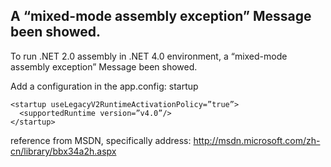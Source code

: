 A “mixed-mode assembly exception” Message been showed.
---

To run .NET 2.0 assembly in .NET 4.0 environment, a “mixed-mode assembly exception” Message been showed.

Add a configuration in the app.config: startup

    <startup useLegacyV2RuntimeActivationPolicy=”true”> 
      <supportedRuntime version=”v4.0”/> 
    </startup>

reference from MSDN, specifically address: http://msdn.microsoft.com/zh-cn/library/bbx34a2h.aspx